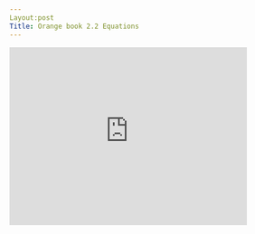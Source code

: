 ```yaml
---
Layout:post 
Title: Orange book 2.2 Equations
---
```


<iframe width="420" height="315" src="https://www.youtube.com/embed/1MJz3xj2lec" frameborder="0" allowfullscreen></iframe>
